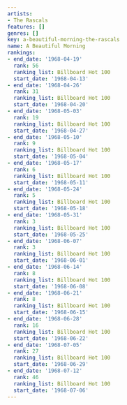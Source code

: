 ```yaml
---
artists:
- The Rascals
features: []
genres: []
key: a-beautiful-morning-the-rascals
name: A Beautiful Morning
rankings:
- end_date: '1968-04-19'
  rank: 56
  ranking_list: Billboard Hot 100
  start_date: '1968-04-13'
- end_date: '1968-04-26'
  rank: 31
  ranking_list: Billboard Hot 100
  start_date: '1968-04-20'
- end_date: '1968-05-03'
  rank: 19
  ranking_list: Billboard Hot 100
  start_date: '1968-04-27'
- end_date: '1968-05-10'
  rank: 9
  ranking_list: Billboard Hot 100
  start_date: '1968-05-04'
- end_date: '1968-05-17'
  rank: 6
  ranking_list: Billboard Hot 100
  start_date: '1968-05-11'
- end_date: '1968-05-24'
  rank: 5
  ranking_list: Billboard Hot 100
  start_date: '1968-05-18'
- end_date: '1968-05-31'
  rank: 3
  ranking_list: Billboard Hot 100
  start_date: '1968-05-25'
- end_date: '1968-06-07'
  rank: 3
  ranking_list: Billboard Hot 100
  start_date: '1968-06-01'
- end_date: '1968-06-14'
  rank: 8
  ranking_list: Billboard Hot 100
  start_date: '1968-06-08'
- end_date: '1968-06-21'
  rank: 8
  ranking_list: Billboard Hot 100
  start_date: '1968-06-15'
- end_date: '1968-06-28'
  rank: 16
  ranking_list: Billboard Hot 100
  start_date: '1968-06-22'
- end_date: '1968-07-05'
  rank: 27
  ranking_list: Billboard Hot 100
  start_date: '1968-06-29'
- end_date: '1968-07-12'
  rank: 46
  ranking_list: Billboard Hot 100
  start_date: '1968-07-06'
---
```


